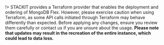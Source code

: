 !> STACKIT provides a Terraform provider that enables the deployment and ordering of MongoDB Flex. However, please exercise caution when using Terraform, as some API calls initiated through Terraform may behave differently than expected. Before applying any changes, ensure you review them carefully or contact us if you are unsure about the usage. **Please note that updates may result in the recreation of the entire instance, which could lead to data loss.**


